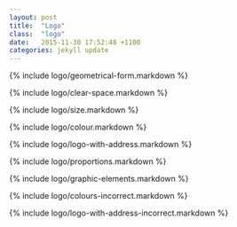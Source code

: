 ```yaml
---
layout: post
title:  "Logo"
class:  "logo"
date:   2015-11-30 17:52:48 +1100
categories: jekyll update
---
```


{% include logo/geometrical-form.markdown %}

{% include logo/clear-space.markdown %}

{% include logo/size.markdown %}

{% include logo/colour.markdown %}

{% include logo/logo-with-address.markdown %}

{% include logo/proportions.markdown %}

{% include logo/graphic-elements.markdown %}

{% include logo/colours-incorrect.markdown %}

{% include logo/logo-with-address-incorrect.markdown %}
